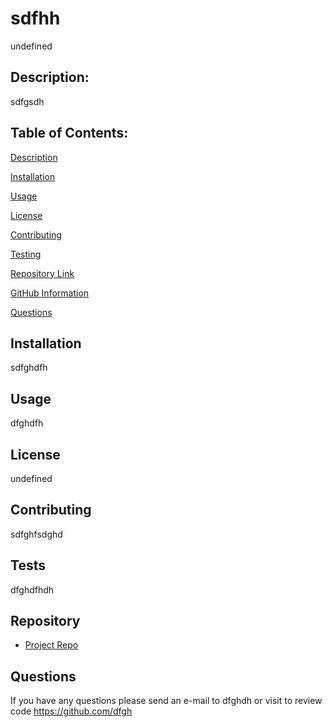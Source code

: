 
  # **sdfhh**

  undefined

  ## Description:
  sdfgsdh

  ## Table of Contents:
  
[Description](#Description)
  
[Installation](#Installation)
  
[Usage](#Usage)
  
[License](#License)
  
[Contributing](#Contributing)
  
[Testing](#Test)
  
[Repository Link](#Repository)
  
[GitHub Information](#GitHub)
  
[Questions](##Questions)
  
  ## Installation
  sdfghdfh

  ## Usage
  dfghdfh

  ## License
  undefined

  ## Contributing
  sdfghfsdghd

  ## Tests
  dfghdfhdh

  ## Repository
  - [Project Repo](dsfghdf)

  ## Questions
  If you have any questions please send an e-mail to dfghdh or visit to review code https://github.com/dfgh

